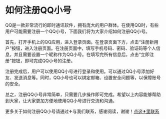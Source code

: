# 如何注册QQ小号

QQ是一款非常流行的即时通讯软件，拥有庞大的用户群体。在使用QQ时，有些用户可能需要注册一个QQ小号，下面我们将为大家介绍如何注册QQ小号。

首先，打开手机上的QQ应用，进入登录页面。在登录页面下方，点击“注册新用户”按钮，进入注册页面。在注册页面中，填写手机号码、密码、验证码等个人信息，并且需要设置一个昵称作为QQ小号。在填写完所有信息后，点击“立即注册”按钮，即可完成QQ小号的注册。

注册完成后，用户可以使用QQ小号进行登录和使用。可以通过QQ小号添加好友、发送消息等。同时，QQ小号也可以绑定邮箱、设置安全问题等，以保障账号的安全。

总之，注册QQ小号非常简单，只需要几步操作即可完成。希望以上内容能够帮助到大家，让大家更加方便地使用QQ小号进行交流和沟通。

更多关于如何注册QQ小号请通过✈与我们联系，感谢阅读，谢谢！[点这✈里联系](https://ads.k02.cc)